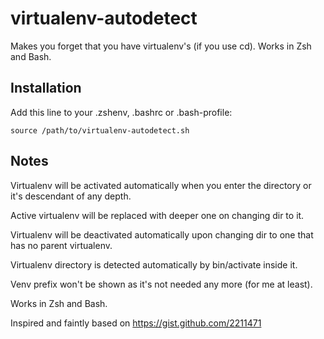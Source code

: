virtualenv-autodetect
=====================

Makes you forget that you have virtualenv's (if you use cd). Works in Zsh and Bash.

Installation
------------

Add this line to your .zshenv, .bashrc or .bash-profile:

```source /path/to/virtualenv-autodetect.sh```

Notes
-----

Virtualenv will be activated automatically when you enter the
directory or it's descendant of any depth.

Active virtualenv will be replaced with deeper one on changing dir to it.

Virtualenv will be deactivated automatically upon changing dir to one
that has no parent virtualenv.

Virtualenv directory is detected automatically by bin/activate inside it.

Venv prefix won't be shown as it's not needed any more (for me at least).

Works in Zsh and Bash.

Inspired and faintly based on https://gist.github.com/2211471
